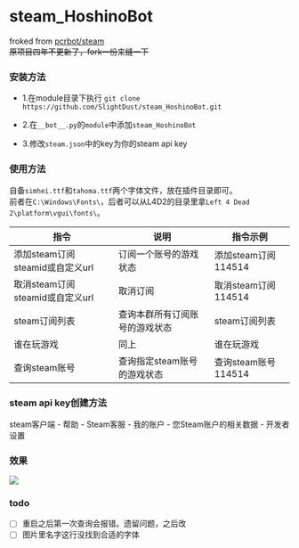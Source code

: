 # steam_HoshinoBot
froked from [pcrbot/steam](https://github.com/SlightDust/steam.git)  
~~原项目四年不更新了，fork一份来缝一下~~

### 安装方法

- 1.在module目录下执行 `git clone https://github.com/SlightDust/steam_HoshinoBot.git`

- 2.在`__bot__.py`的`module`中添加`steam_HoshinoBot`

- 3.修改`steam.json`中的key为你的steam api key

### 使用方法
自备`simhei.ttf`和`tahoma.ttf`两个字体文件，放在插件目录即可。  
前者在`C:\Windows\Fonts\`，后者可以从L4D2的目录里拿`Left 4 Dead 2\platform\vgui\fonts\`。

|指令|说明|指令示例|
|----|----|----|
| 添加steam订阅 steamid或自定义url | 订阅一个账号的游戏状态 | 添加steam订阅 114514 |
| 取消steam订阅 steamid或自定义url | 取消订阅 | 取消steam订阅 114514 |
| steam订阅列表 | 查询本群所有订阅账号的游戏状态 | steam订阅列表 |
| 谁在玩游戏 | 同上 | 谁在玩游戏 |
| 查询steam账号 | 查询指定steam账号的游戏状态 | 查询steam账号 114514 |

### steam api key创建方法
steam客户端 - 帮助 - Steam客服 - 我的账户 - 您Steam账户的相关数据 - 开发者设置

### 效果
![](https://s2.loli.net/2024/03/24/WwR3FZuABXoSMTj.png)

### todo
- [ ] 重启之后第一次查询会报错。遗留问题，之后改
- [ ] 图片里名字这行没找到合适的字体
